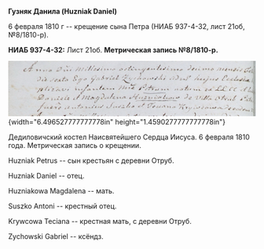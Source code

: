 **Гузняк Данила (Huzniak Daniel)**

6 февраля 1810 г -- крещение сына Петра (НИАБ 937-4-32, лист 21об,
№8/1810-р).

**НИАБ 937-4-32:** Лист 21об. **Метрическая запись №8/1810-р.**

![](./media/88a742e4111ad5832838d9dc9169cd94bd12bf2c.png){width="6.496527777777778in"
height="1.4590277777777778in"}

Дедиловичский костел Наисвятейшего Сердца Иисуса. 6 февраля 1810 года.
Метрическая запись о крещении.

Huzniak Petrus -- сын крестьян с деревни Отруб.

Huzniak Daniel -- отец.

Huzniakowa Magdalena -- мать.

Suszko Antoni -- крестный отец.

Krywcowa Teciana -- крестная мать, с деревни Отруб.

Zychowski Gabriel -- ксёндз.
